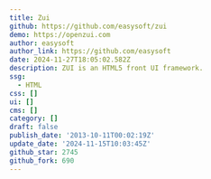 ```yaml
---
title: Zui
github: https://github.com/easysoft/zui
demo: https://openzui.com
author: easysoft
author_link: https://github.com/easysoft
date: 2024-11-27T18:05:02.582Z
description: ZUI is an HTML5 front UI framework.
ssg:
  - HTML
css: []
ui: []
cms: []
category: []
draft: false
publish_date: '2013-10-11T00:02:19Z'
update_date: '2024-11-15T10:03:45Z'
github_star: 2745
github_fork: 690
---
```


